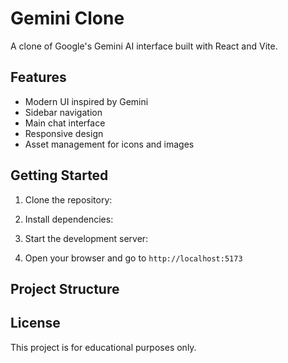 # Gemini Clone

A clone of Google's Gemini AI interface built with React and Vite.

## Features

- Modern UI inspired by Gemini
- Sidebar navigation
- Main chat interface
- Responsive design
- Asset management for icons and images

## Getting Started

1. Clone the repository:


2. Install dependencies:


3. Start the development server:


4. Open your browser and go to `http://localhost:5173`

## Project Structure


## License

This project is for educational purposes only.